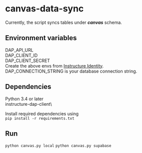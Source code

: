 # canvas-data-sync

Currently, the script syncs tables under **_canvas_** schema.

## Environment variables

DAP_API_URL\
DAP_CLIENT_ID\
DAP_CLIENT_SECRET\
Create the above envs from [Instructure Identity](https://identity.instructure.com/).\
DAP_CONNECTION_STRING is your database connection string.

## Dependencies

Python 3.4 or later\
instructure-dap-client\

Install required dependencies using\
`pip install -r requirements.txt`

## Run

`python canvas.py local`
`python canvas.py supabase`
